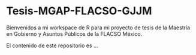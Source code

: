 # Tesis-MGAP-FLACSO-GJJM

Bienvenidos a mi workspace de R para mi proyecto de tesis de la Maestría en Gobierno y Asuntos Públicos de la FLACSO México.

El contenido de este repositorio es ...
